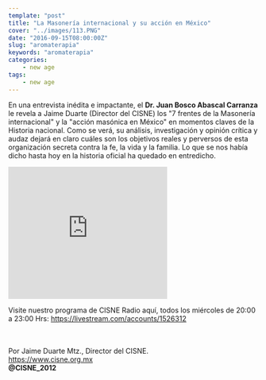 ```yaml
---
template: "post"
title: "La Masonería internacional y su acción en México"
cover: "../images/113.PNG"
date: "2016-09-15T08:00:00Z"
slug: "aromaterapia"
keywords: "aromaterapia"
categories: 
    - new age
tags: 
    - new age
---
```


En una entrevista inédita e impactante, el **Dr. Juan Bosco Abascal Carranza** le revela a Jaime Duarte (Director del CISNE) los "7 frentes de la Masonería internacional" y la "acción masónica en México" en momentos claves de la Historia nacional. Como se verá, su análisis, investigación y opinión crítica y audaz dejará en claro cuáles son los objetivos reales y perversos de esta organización secreta contra la fe, la vida y la familia. Lo que se nos había dicho hasta hoy en la historia oficial ha quedado en entredicho.

<iframe width="320" height="266" src="https://www.youtube.com/embed/uDSY1rE-Dtk" title="YouTube video player" frameborder="0" allow="accelerometer; autoplay; clipboard-write; encrypted-media; gyroscope; picture-in-picture" allowfullscreen></iframe>

Visite nuestro programa de CISNE Radio aquí, todos los miércoles de 20:00 a 23:00 Hrs: https://livestream.com/accounts/1526312

<br/><br/>
Por Jaime Duarte Mtz., Director del CISNE.  
<https://www.cisne.org.mx>  
**@CISNE_2012**